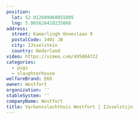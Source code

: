 ```yaml
---
position:
  lat: 52.012609960055805
  lng: 5.065628410235068
address:
  street: Kamerlingh Onneslaan 9
  postalCode: 3401 JB
  city: IJsselstein
  country: Nederland
video: https://vimeo.com/495804722
categories:
  - pigs
  - slaughterhouse
welfareBrand: EKO
owner: Westfort
organization: ''
stableSystem: ''
companyName: Westfort
title: Varkensslachthuis Westfort | IJsselstijn
---
```

